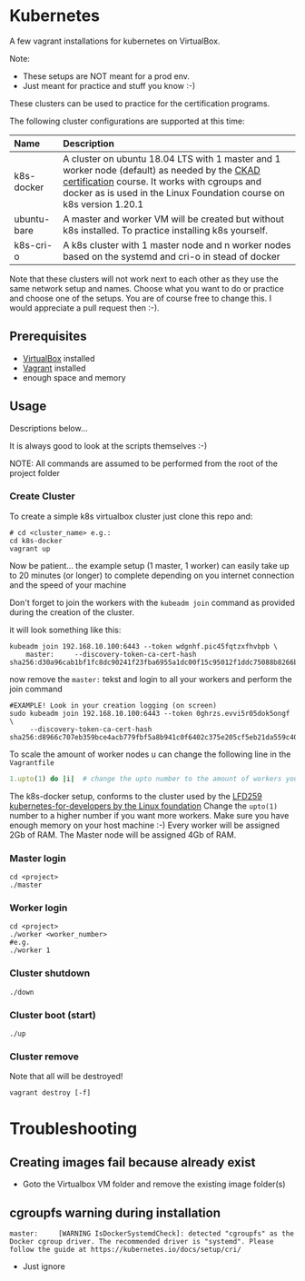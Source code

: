 # Kubernetes

A few vagrant installations for kubernetes on VirtualBox.

Note:

- These setups are NOT meant for a prod env.
- Just meant for practice and stuff you know :-)

These clusters can be used to practice for the certification programs.

The following cluster configurations are supported at this time:

| Name | Description |
| :---- | :-----------|
| k8s-docker | A cluster on ubuntu 18.04 LTS with 1 master and 1 worker node (default) as needed by the [CKAD certification](https://training.linuxfoundation.org/training/kubernetes-for-developers/) course. It works with cgroups and docker as is used in the Linux Foundation course on k8s version 1.20.1 |
| ubuntu-bare | A master and worker VM will be created but without k8s installed. To practice installing k8s yourself. |
| k8s-cri-o | A k8s cluster with 1 master node and n worker nodes based on the systemd and cri-o in stead of docker |

Note that these clusters will not work next to each other as they use the same
network setup and names. Choose what you want to do or practice and choose one
of the setups. You are of course free to change this. I would appreciate a pull
request then :-).

## Prerequisites

- [VirtualBox](https://www.virtualbox.org/) installed
- [Vagrant](https://www.vagrantup.com/docs/installation) installed
- enough space and memory

## Usage

Descriptions below...

It is always good to look at the scripts themselves :-)

NOTE: All commands are assumed to be performed from the root of the project
folder

### Create Cluster

To create a simple k8s virtualbox cluster just clone this repo and:

```shell
# cd <cluster_name> e.g.:
cd k8s-docker
vagrant up
```

Now be patient... the example setup (1 master, 1 worker) can easily take up to
20 minutes (or longer) to complete depending on you internet connection and the
speed of your machine

Don't forget to join the workers with the `kubeadm join` command as provided
during the creation of the cluster.

it will look something like this:

```shell 
kubeadm join 192.168.10.100:6443 --token wdgnhf.pic45fqtzxfhvbpb \
    master:     --discovery-token-ca-cert-hash sha256:d30a96cab1bf1fc8dc90241f23fba6955a1dc00f15c95012f1ddc75088b8266b    
```

now remove the `master:` tekst and login to all your workers and perform the
join command

```shell
#EXAMPLE! Look in your creation logging (on screen) 
sudo kubeadm join 192.168.10.100:6443 --token 0ghrzs.evvi5r05dok5ongf \
     --discovery-token-ca-cert-hash sha256:d8966c707eb359bce4acb779fbf5a8b941c0f6402c375e205cf5eb21da559c40
```

To scale the amount of worker nodes u can change the following line in
the `Vagrantfile`

```ruby
1.upto(1) do |i|  # change the upto number to the amount of workers you need/want
```

The k8s-docker setup, conforms to the cluster used by the
[LFD259 kubernetes-for-developers by the Linux foundation](https://training.linuxfoundation.org/training/kubernetes-for-developers/)
Change the `upto(1)` number to a higher number if you want more workers. Make
sure you have enough memory on your host machine :-)
Every worker will be assigned 2Gb of RAM. The Master node will be assigned 4Gb
of RAM.

### Master login

```shell
cd <project>
./master
```

### Worker login

```shell
cd <project>
./worker <worker_number>
#e.g.
./worker 1
```

### Cluster shutdown

```shell
./down
```

### Cluster boot (start)

```shell
./up
```

### Cluster remove

Note that all will be destroyed!

```shell
vagrant destroy [-f]
```

# Troubleshooting

## Creating images fail because already exist

- Goto the Virtualbox VM folder and remove the existing image folder(s)

## cgroupfs warning during installation

```shell
master: 	[WARNING IsDockerSystemdCheck]: detected "cgroupfs" as the Docker cgroup driver. The recommended driver is "systemd". Please follow the guide at https://kubernetes.io/docs/setup/cri/
```

- Just ignore

